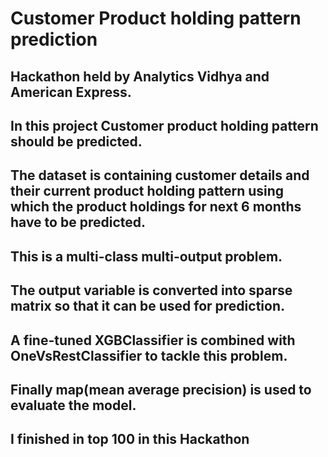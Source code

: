 # Customer Product holding pattern prediction

## Hackathon held by Analytics Vidhya and American Express.
## In this project Customer product holding pattern should be predicted.
## The dataset is containing customer details and their current product holding pattern using which the product holdings for next 6 months have to be predicted.
## This is a multi-class multi-output problem.
## The output variable is converted into sparse matrix so that it can be used for prediction.
## A fine-tuned XGBClassifier is combined with OneVsRestClassifier to tackle this problem.
## Finally map(mean average precision) is used to evaluate the model.
## I finished in top 100 in this Hackathon
